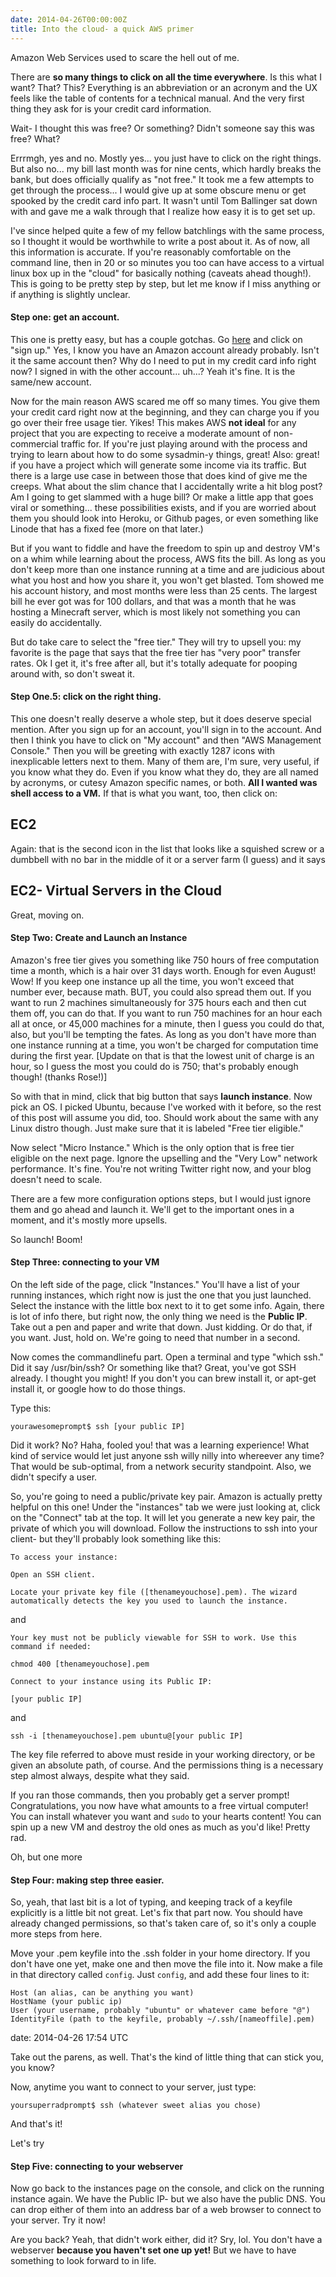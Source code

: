 ```yaml
---
date: 2014-04-26T00:00:00Z
title: Into the cloud- a quick AWS primer
---
```


Amazon Web Services used to scare the hell out of me.

There are **so many things to click on all the time everywhere**. Is this what I want? That? This? Everything is an abbreviation or an acronym and the UX feels like the table of contents for a technical manual. And the very first thing they ask for is your credit card information.

Wait- I thought this was free? Or something? Didn't someone say this was free? What?

Errrmgh, yes and no. Mostly yes... you just have to click on the right things. But also no... my bill last month was for nine cents, which hardly breaks the bank, but does officially qualify as "not free." It took me a few attempts to get through the process... I would give up at some obscure menu or get spooked by the credit card info part. It wasn't until Tom Ballinger sat down with and gave me a walk through that I realize how easy it is to get set up.

I've since helped quite a few of my fellow batchlings with the same process, so I thought it would be worthwhile to write a post about it. As of now, all this information is accurate. If you're reasonably comfortable on the command line, then in 20 or so minutes you too can have access to a virtual linux box up in the "cloud" for basically nothing (caveats ahead though!). This is going to be pretty step by step, but let me know if I miss anything or if anything is slightly unclear.

<h4>Step one: get an account.</h4>

This one is pretty easy, but has a couple gotchas. Go [here](http://aws.amazon.com/) and click on "sign up." Yes, I know you have an Amazon account already probably. Isn't it the same account then? Why do I need to put in my credit card info right now? I signed in with the other account... uh...? Yeah it's fine. It is the same/new account.

Now for the main reason AWS scared me off so many times. You give them your credit card right now at the beginning, and they can charge you if you go over their free usage tier. Yikes! This makes AWS **not ideal** for any project that you are expecting to receive a moderate amount of non-commercial traffic for. If you're just playing around with the process and trying to learn about how to do some sysadmin-y things, great! Also: great! if you have a project which will generate some income via its traffic. But there is a large use case in between those that does kind of give me the creeps. What about the slim chance that I accidentally write a hit blog post? Am I going to get slammed with a huge bill? Or make a little app that goes viral or something... these possibilities exists, and if you  are worried about them you should look into Heroku, or Github pages, or even something like Linode that has a fixed fee (more on that later.)

But if you want to fiddle and have the freedom to spin up and destroy VM's on a whim while learning about the process, AWS fits the bill. As long as you don't keep more than one instance running at a time and are judicious about what you host and how you share it, you won't get blasted. Tom showed me his account history, and most months were less than 25 cents. The largest bill he ever got was for 100 dollars, and that was a month that he was hosting a Minecraft server, which is most likely not something you can easily do accidentally.

But do take care to select the "free tier." They will try to upsell you: my favorite is the page that says that the free tier has "very poor" transfer rates. Ok I get it, it's free after all, but it's totally adequate for pooping around with, so don't sweat it.

<h4>Step One.5: click on the right thing.</h4>

This one doesn't really deserve a whole step, but it does deserve special mention. After you sign up for an account, you'll sign in to the account. And then I think you have to click on "My account" and then "AWS Management Console." Then you will be greeting with exactly 1287 icons with inexplicable letters next to them. Many of them are, I'm sure, very useful, if you know what they do. Even if you know what they do, they are all named by acronyms, or cutesy Amazon specific names, or both. **All I wanted was shell access to a VM.** If that is what you want, too, then click on:

<h2>EC2</h2>

Again: that is the second icon in the list that looks like a squished screw or a dumbbell with no bar in the middle of it or a server farm (I guess) and it says

<h2>EC2- Virtual Servers in the Cloud</h2>

Great, moving on.

<h4>Step Two: Create and Launch an Instance</h4>

Amazon's free tier gives you something like 750 hours of free computation time a month, which is a hair over 31 days worth. Enough for even August! Wow! If you keep one instance up all the time, you won't exceed that number ever, because math. BUT, you could also spread them out. If you want to run 2 machines simultaneously for 375 hours each and then cut them off, you can do that. If you want to run 750 machines for an hour each all at once, or 45,000 machines for a minute, then I guess you could do that, also, but you'll be tempting the fates. As long as you don't have more than one instance running at a time, you won't be charged for computation time during the first year. [Update on that is that the lowest unit of charge is an hour, so I guess the most you could do is 750; that's probably enough though! (thanks Rose!)]

So with that in mind, click that big button that says **launch instance**. Now pick an OS. I picked Ubuntu, because I've worked with it before, so the rest of this post will assume you did, too. Should work about the same with any Linux distro though. Just make sure that it is labeled "Free tier eligible."

Now select "Micro Instance." Which is the only option that is free tier eligible on the next page. Ignore the upselling and the "Very Low" network performance. It's fine. You're not writing Twitter right now, and your blog doesn't need to scale.

There are a few more configuration options steps, but I would just ignore them and go ahead and launch it. We'll get to the important ones in a moment, and it's mostly more upsells.

So launch! Boom!

<h4>Step Three: connecting to your VM</h4>

On the left side of the page, click "Instances." You'll have a list of your running instances, which right now is just the one that you just launched. Select the instance with the little box next to it to get some info. Again, there is lot of info there, but right now, the only thing we need is the **Public IP**. Take out a pen and paper and write that down. Just kidding. Or do that, if you want. Just, hold on. We're going to need that number in a second.

Now comes the commandlinefu part. Open a terminal and type "which ssh." Did it say /usr/bin/ssh? Or something like that? Great, you've got SSH already. I thought you might! If you don't you can brew install it, or apt-get install it, or google how to do those things.

Type this:

```
yourawesomeprompt$ ssh [your public IP]
```

Did it work? No? Haha, fooled you! that was a learning experience! What kind of service would let just anyone ssh willy nilly into whereever any time? That would be sub-optimal, from a network security standpoint. Also, we didn't specify a user.

So, you're going to need a public/private key pair. Amazon is actually pretty helpful on this one! Under the "instances" tab we were just looking at, click on the "Connect" tab at the top. It will let you generate a new key pair, the private of which you will download. Follow the instructions to ssh into your client- but they'll probably look something like this:

```
To access your instance:

Open an SSH client.

Locate your private key file ([thenameyouchose].pem). The wizard automatically detects the key you used to launch the instance.
```

and

```
Your key must not be publicly viewable for SSH to work. Use this command if needed:

chmod 400 [thenameyouchose].pem

Connect to your instance using its Public IP:

[your public IP]
```

and

```
ssh -i [thenameyouchose].pem ubuntu@[your public IP]
```

The key file referred to above must reside in your working directory, or be given an absolute path, of course. And the permissions thing is a necessary step almost always, despite what they said.

If you ran those commands, then you probably get a server prompt! Congratulations, you now have what amounts to a free virtual computer! You can install whatever you want and `sudo` to your hearts content! You can spin up a new VM and destroy the old ones as much as you'd like! Pretty rad.

Oh, but one more

<h4>Step Four: making step three easier.</h4>

So, yeah, that last bit is a lot of typing, and keeping track of a keyfile explicitly is a little bit not great. Let's fix that part now. You should have already changed permissions, so that's taken care of, so it's only a couple more steps from here.

Move your .pem keyfile into the .ssh folder in your home directory. If you don't have one yet, make one and then move the file into it. Now make a file in that directory called `config`. Just `config`, and add these four lines to it:

```
Host (an alias, can be anything you want)
HostName (your public ip)
User (your username, probably "ubuntu" or whatever came before "@")
IdentityFile (path to the keyfile, probably ~/.ssh/[nameoffile].pem)
```
date: 2014-04-26 17:54 UTC

Take out the parens, as well. That's the kind of little thing that can stick you, you know?

Now, anytime you want to connect to your server, just type:

```
yoursuperradprompt$ ssh (whatever sweet alias you chose)
```

And that's it!

Let's try

<h4>Step Five: connecting to your webserver</h4>

Now go back to the instances page on the console, and click on the running instance again. We have the Public IP- but we also have the public DNS. You can drop either of them into an address bar of a web browser to connect to your server. Try it now!

Are you back? Yeah, that didn't work either, did it? Sry, lol. You don't have a webserver **because you haven't set one up yet!** But we have to have something to look forward to in life.

